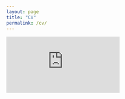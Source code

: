 ```yaml
---
layout: page
title: "CV"
permalink: /cv/
---
```


<div class="cv-container">
  <embed src="https://drive.google.com/viewerng/
viewer?embedded=true&url={{site.url}}/wang-cv-may-21.pdf" />
</div>
